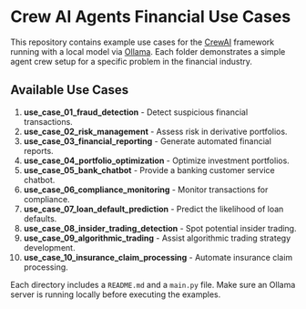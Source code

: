 # Crew AI Agents Financial Use Cases

This repository contains example use cases for the [CrewAI](https://github.com/joaomdmoura/crewai) framework running with a local model via [Ollama](https://ollama.com/).
Each folder demonstrates a simple agent crew setup for a specific problem in the financial industry.

## Available Use Cases

1. **use_case_01_fraud_detection** - Detect suspicious financial transactions.
2. **use_case_02_risk_management** - Assess risk in derivative portfolios.
3. **use_case_03_financial_reporting** - Generate automated financial reports.
4. **use_case_04_portfolio_optimization** - Optimize investment portfolios.
5. **use_case_05_bank_chatbot** - Provide a banking customer service chatbot.
6. **use_case_06_compliance_monitoring** - Monitor transactions for compliance.
7. **use_case_07_loan_default_prediction** - Predict the likelihood of loan defaults.
8. **use_case_08_insider_trading_detection** - Spot potential insider trading.
9. **use_case_09_algorithmic_trading** - Assist algorithmic trading strategy development.
10. **use_case_10_insurance_claim_processing** - Automate insurance claim processing.

Each directory includes a `README.md` and a `main.py` file. Make sure an Ollama server is running locally before executing the examples.
